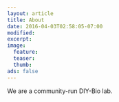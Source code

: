 ```yaml
---
layout: article
title: About
date: 2016-04-03T02:58:05-07:00
modified:
excerpt:
image: 
  feature:
  teaser:
  thumb: 
ads: false
---
```

We are a community-run DIY-Bio lab.
